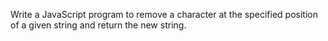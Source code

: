 Write a JavaScript program 
to remove a character at the 
specified position of a given 
string and return the new string.